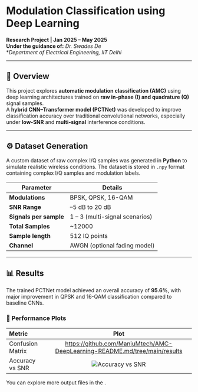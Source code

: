 # Modulation Classification using Deep Learning

**Research Project | Jan 2025 – May 2025**  
**Under the guidance of:** *Dr. Swades De*  
**Department of Electrical Engineering, IIT Delhi*

---

## 🧠 Overview
This project explores **automatic modulation classification (AMC)** using deep learning architectures trained on **raw in-phase (I) and quadrature (Q)** signal samples.  
A **hybrid CNN–Transformer model (PCTNet)** was developed to improve classification accuracy over traditional convolutional networks, especially under **low-SNR** and **multi-signal** interference conditions.

---

## ⚙️ Dataset Generation
A custom dataset of raw complex I/Q samples was generated in **Python** to simulate realistic wireless conditions.
The dataset is stored in `.npy` format containing complex I/Q samples and modulation labels.

| Parameter | Details |
|------------|----------|
| **Modulations** | BPSK, QPSK, 16-QAM |
| **SNR Range** | –5 dB to 20 dB |
| **Signals per sample** | 1 – 3 (multi-signal scenarios) |
| **Total Samples** | ~12000 |
| **Sample length** | 512 IQ points |
| **Channel** | AWGN (optional fading model) |

---

## 📊 Results

The trained PCTNet model achieved an overall accuracy of **95.6%**, with major improvement in QPSK and 16-QAM classification compared to baseline CNNs.

### 🔹 Performance Plots
| Metric | Plot |
|:--------|:------:|
| Confusion Matrix |https://github.com/ManjuMtech/AMC-DeepLearning-README.md/tree/main/results |
| Accuracy vs SNR | ![Accuracy vs SNR]() |

You can explore more output files in the .


